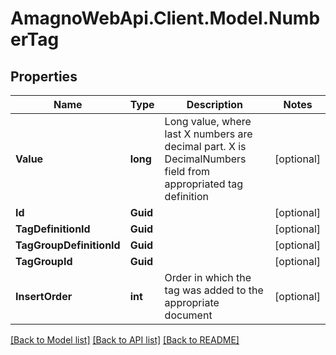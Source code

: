 
# AmagnoWebApi.Client.Model.NumberTag

## Properties

Name | Type | Description | Notes
------------ | ------------- | ------------- | -------------
**Value** | **long** | Long value, where last X numbers are decimal part. X is DecimalNumbers field from appropriated tag definition | [optional] 
**Id** | **Guid** |  | [optional] 
**TagDefinitionId** | **Guid** |  | [optional] 
**TagGroupDefinitionId** | **Guid** |  | [optional] 
**TagGroupId** | **Guid** |  | [optional] 
**InsertOrder** | **int** | Order in which the tag was added to the appropriate document | [optional] 

[[Back to Model list]](../README.md#documentation-for-models)
[[Back to API list]](../README.md#documentation-for-api-endpoints)
[[Back to README]](../README.md)

